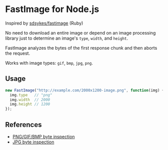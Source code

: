 # FastImage for Node.js

Inspired by [sdsykes/fastimage](https://github.com/sdsykes/fastimage) (Ruby)

No need to download an entire image or depend on an image processing library
just to determine an image's `type`, `width`, and `height`.

FastImage analyzes the bytes of the first response chunk and then aborts the
request.

Works with image types: `gif`, `bmp`, `jpg`, `png`.

## Usage

~~~ javascript
new FastImage("http://example.com/2000x1200-image.png", function(img) {
  img.type   // "png"
  img.width  // 2000
  img.height // 1200
});
~~~

## References

* [PNG/GIF/BMP byte inspection](http://dzone.com/snippets/determine-image-size)
* [JPG byte inspection](http://pennysmalls.com/find-jpeg-dimensions-fast-in-pure-ruby-no-ima)

